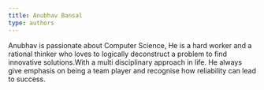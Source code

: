 ```yaml
---
title: Anubhav Bansal
type: authors
---
```


Anubhav is passionate about Computer Science, He is a hard worker and a rational thinker who loves to logically deconstruct a problem to find innovative solutions.With a multi disciplinary approach in life.
He always give emphasis on being a team player and recognise how reliability can lead to success.
